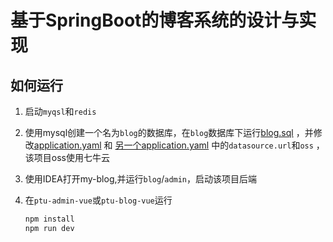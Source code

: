 # 基于SpringBoot的博客系统的设计与实现

## 如何运行

1. 启动`myqsl`和`redis`

2. 使用mysql创建一个名为`blog`的数据库，在`blog`数据库下运行[blog.sql](./blog.sql) ，并修改[application.yaml](./blog/src/main/resources/application.yml) 和 [另一个application.yaml](./admin/src/main/resources/application.yml) 中的`datasource.url`和`oss` ，该项目oss使用七牛云

3. 使用IDEA打开my-blog,并运行`blog`/`admin`，启动该项目后端

4. 在`ptu-admin-vue`或`ptu-blog-vue`运行

   ```bash
   npm install
   npm run dev
   ```

   